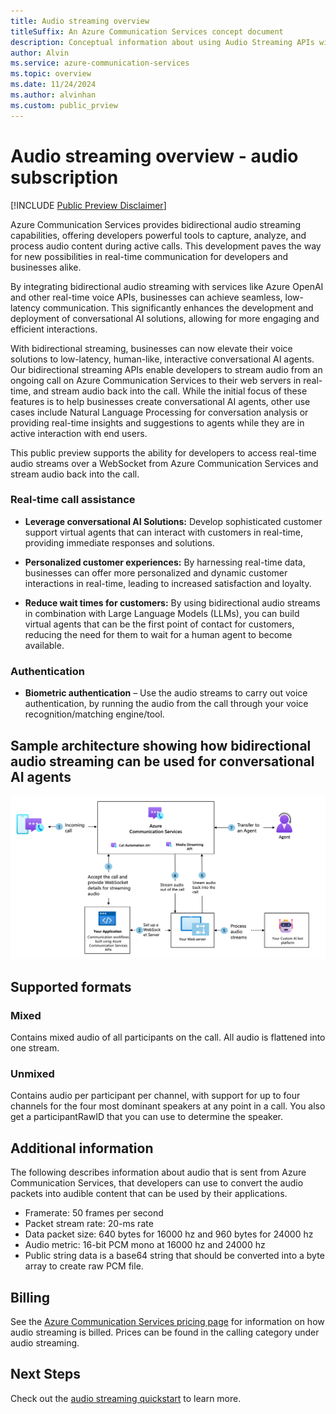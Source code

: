 ```yaml
---
title: Audio streaming overview
titleSuffix: An Azure Communication Services concept document
description: Conceptual information about using Audio Streaming APIs with Call Automation.
author: Alvin
ms.service: azure-communication-services
ms.topic: overview
ms.date: 11/24/2024
ms.author: alvinhan
ms.custom: public_prview
---
```


# Audio streaming overview - audio subscription

[!INCLUDE [Public Preview Disclaimer](../../includes/public-preview-include-document.md)]

Azure Communication Services provides bidirectional audio streaming capabilities, offering developers powerful tools to capture, analyze, and process audio content during active calls. This development paves the way for new possibilities in real-time communication for developers and businesses alike. 

By integrating bidirectional audio streaming with services like Azure OpenAI and other real-time voice APIs, businesses can achieve seamless, low-latency communication. This significantly enhances the development and deployment of conversational AI solutions, allowing for more engaging and efficient interactions. 

With bidirectional streaming, businesses can now elevate their voice solutions to low-latency, human-like, interactive conversational AI agents. Our bidirectional streaming APIs enable developers to stream audio from an ongoing call on Azure Communication Services to their web servers in real-time, and stream audio back into the call. While the initial focus of these features is to help businesses create conversational AI agents, other use cases include Natural Language Processing for conversation analysis or providing real-time insights and suggestions to agents while they are in active interaction with end users. 

This public preview supports the ability for developers to access real-time audio streams over a WebSocket from Azure Communication Services and stream audio back into the call.

### Real-time call assistance

- **Leverage conversational AI Solutions:** Develop sophisticated customer support virtual agents that can interact with customers in real-time, providing immediate responses and solutions.

- **Personalized customer experiences:** By harnessing real-time data, businesses can offer more personalized and dynamic customer interactions in real-time, leading to increased satisfaction and loyalty.

- **Reduce wait times for customers:** By using bidirectional audio streams in combination with Large Language Models (LLMs), you can build virtual agents that can be the first point of contact for customers, reducing the need for them to wait for a human agent to become available.

### Authentication

- **Biometric authentication** – Use the audio streams to carry out voice authentication, by running the audio from the call through your voice recognition/matching engine/tool.

## Sample architecture showing how bidirectional audio streaming can be used for conversational AI agents

[![Screenshot of architecture diagram for audio streaming.](./media/bidirectional-streaming.png)](./media/bidirectional-streaming.png#lightbox)

## Supported formats

### Mixed
Contains mixed audio of all participants on the call. All audio is flattened into one stream.
	
### Unmixed
Contains audio per participant per channel, with support for up to four channels for the four most dominant speakers at any point in a call. You also get a participantRawID that you can use to determine the speaker. 

## Additional information
The following describes information about audio that is sent from Azure Communication Services, that developers can use to convert the audio packets into audible content that can be used by their applications.
- Framerate: 50 frames per second
- Packet stream rate: 20-ms rate
- Data packet size: 640 bytes for 16000 hz and 960 bytes for 24000 hz
- Audio metric: 16-bit PCM mono at 16000 hz and 24000 hz
- Public string data is a base64 string that should be converted into a byte array to create raw PCM file.

## Billing
See the [Azure Communication Services pricing page](https://azure.microsoft.com/pricing/details/communication-services/?msockid=3b3359f3828f6cfe30994a9483c76d50) for information on how audio streaming is billed. Prices can be found in the calling category under audio streaming.

## Next Steps
Check out the [audio streaming quickstart](../../how-tos/call-automation/audio-streaming-quickstart.md) to learn more.
